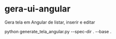 # gera-ui-angular
Gera tela em Angular de listar, inserir e editar 

python generate_tela_angular.py --spec-dir . --base .
